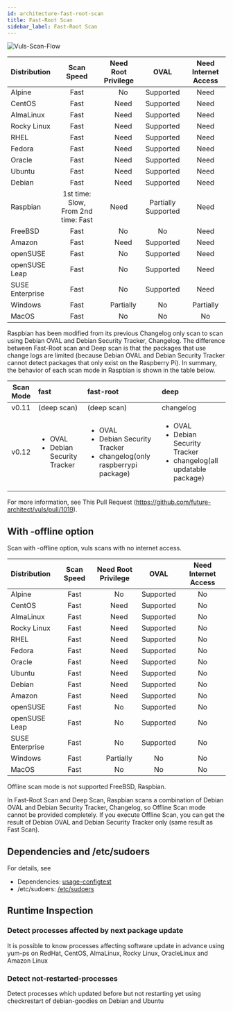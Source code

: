 ```yaml
---
id: architecture-fast-root-scan
title: Fast-Root Scan
sidebar_label: Fast-Root Scan
---
```


![Vuls-Scan-Flow](/img/docs/vuls-scan-flow-fast-root.png)

| Distribution    |                          Scan Speed | Need Root Privilege |                 OVAL | Need Internet Access|
|:----------------|:-----------------------------------:|:-------------------:|:--------------------:|:---------------------------------------:|
| Alpine          |                                Fast |　                No |            Supported |                                    Need |
| CentOS          |                                Fast |　              Need |            Supported |                                    Need |
| AlmaLinux       |                                Fast |　              Need |            Supported |                                    Need |
| Rocky Linux     |                                Fast |　              Need |            Supported |                                    Need |
| RHEL            |                                Fast |　              Need |            Supported |                                    Need |
| Fedora          |                                Fast |　              Need |            Supported |                                    Need |
| Oracle          |                                Fast |　              Need |            Supported |                                    Need |
| Ubuntu          |                                Fast |　              Need |            Supported |                                    Need |
| Debian          |                                Fast |　              Need |            Supported |                                    Need |
| Raspbian        | 1st time: Slow, From 2nd time: Fast |                Need |  Partially Supported |                                    Need |
| FreeBSD         |                                Fast |　                No |                   No |                                    Need |
| Amazon          |                                Fast |　              Need |            Supported |                                    Need |
| openSUSE        |                                Fast |　                No |            Supported |                                    Need |
| openSUSE Leap   |                                Fast |　                No |            Supported |                                    Need |
| SUSE Enterprise |                                Fast |　                No |            Supported |                                    Need |
| Windows         |                                Fast |　         Partially |                   No |                               Partially |
| MacOS           |                                Fast |　                No |                   No |                                      No |

Raspbian has been modified from its previous Changelog only scan to scan using Debian OVAL and Debian Security Tracker, Changelog.
The difference between Fast-Root scan and Deep scan is that the packages that use change logs are limited (because Debian OVAL and Debian Security Tracker cannot detect packages that only exist on the Raspberry Pi).
In summary, the behavior of each scan mode in Raspbian is shown in the table below.

|     Scan Mode    | fast |                 fast-root                |         deep         |
|:----------------:|:----|:----------------------------------------|:--------------------|
|      v0.11     |   (deep scan)  |                 (deep scan)                |       changelog      |
|    v0.12   | <ul><li>OVAL</li><li>Debian Security Tracker</li></ul> | <ul><li>OVAL</li><li>Debian Security Tracker</li><li>changelog(only raspberrypi package)</li></ul> | <ul><li>OVAL</li><li>Debian Security Tracker</li><li>changelog(all updatable package)</li></ul> |

For more information, see This Pull Request (https://github.com/future-architect/vuls/pull/1019).

## With -offline option

Scan with -offline option, vuls scans with no internet access.

| Distribution    |                         Scan Speed | Need Root Privilege |       OVAL | Need Internet Access|
|:----------------|:----------------------------------:|:-------------------:|:----------:|:-------------------------------------:|
| Alpine          |                               Fast |　                No |  Supported |                                    No |
| CentOS          |                               Fast |　              Need |  Supported |                                    No |
| AlmaLinux       |                               Fast |　              Need |  Supported |                                    No |
| Rocky Linux     |                               Fast |　              Need |  Supported |                                    No |
| RHEL            |                               Fast |　              Need |  Supported |                                    No |
| Fedora          |                               Fast |　              Need |  Supported |                                    No |
| Oracle          |                               Fast |　              Need |  Supported |                                    No |
| Ubuntu          |                               Fast |　              Need |  Supported |                                    No |
| Debian          |                               Fast |　              Need |  Supported |                                    No |
| Amazon          |                               Fast |　              Need |  Supported |                                    No |
| openSUSE        |                               Fast |　                No |  Supported |                                    No |
| openSUSE Leap   |                               Fast |　                No |  Supported |                                    No |
| SUSE Enterprise |                               Fast |　                No |  Supported |                                    No |
| Windows         |                               Fast |　         Partially |         No |                                    No |
| MacOS           |                               Fast |　                No |         No |                                    No |

Offline scan mode is not supported FreeBSD, Raspbian.

In Fast-Root Scan and Deep Scan, Raspbian scans a combination of Debian OVAL and Debian Security Tracker, Changelog, so Offline Scan mode cannot be provided completely.
If you execute Offline Scan, you can get the result of Debian OVAL and Debian Security Tracker only (same result as Fast Scan).

## Dependencies and /etc/sudoers

For details, see

- Dependencies: [usage-configtest](usage-configtest.md#fast-root-scan-mode)
- /etc/sudoers: [/etc/sudoers](usage-configtest.md#etc-sudoers)

## Runtime Inspection

### Detect processes affected by next package update

It is possible to know processes affecting software update in advance using yum-ps on RedHat, CentOS, AlmaLinux, Rocky Linux, OracleLinux and Amazon Linux

### Detect not-restarted-processes

Detect processes which updated before but not restarting yet using checkrestart of debian-goodies on Debian and Ubuntu
